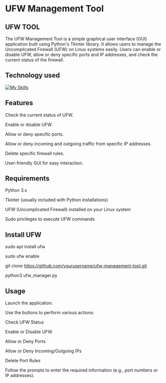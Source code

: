 # UFW Management Tool
## UFW TOOL
The UFW Management Tool is a simple graphical user interface (GUI) application built using Python's Tkinter library. It allows users to manage the Uncomplicated Firewall (UFW) on Linux systems easily. Users can enable or disable UFW, allow or deny specific ports and IP addresses, and check the current status of the firewall.

## Technology used

[![My Skills](https://skillicons.dev/icons?i=py,linux,ubuntu&theme=dark)](https://skillicons.dev)
## Features
Check the current status of UFW.

Enable or disable UFW.

Allow or deny specific ports.

Allow or deny incoming and outgoing traffic from specific IP addresses.

Delete specific firewall rules.

User-friendly GUI for easy interaction.

## Requirements
Python 3.x

Tkinter (usually included with Python installations)

UFW (Uncomplicated Firewall) installed on your Linux system

Sudo privileges to execute UFW commands
## Install UFW
sudo apt install ufw

sudo ufw enable 

git clone https://github.com/yourusername/ufw-management-tool.git

python3 ufw_manager.py
## Usage
Launch the application.

Use the buttons to perform various actions:

Check UFW Status

Enable or Disable UFW

Allow or Deny Ports

Allow or Deny Incoming/Outgoing IPs

Delete Port Rules

Follow the prompts to enter the required information (e.g., port numbers or IP addresses).
